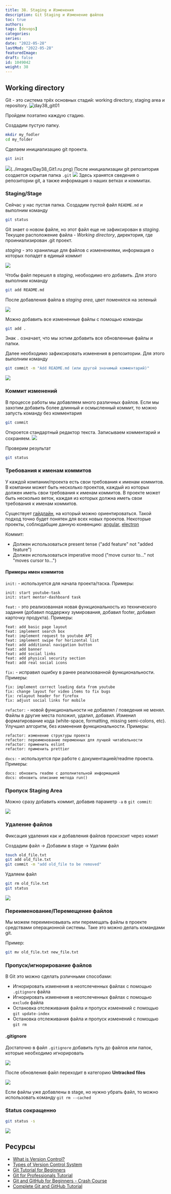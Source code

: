 ```yaml
---
title: 38. Staging и Изменения
description: Git Staging и Изменение файлов
toc: true
authors:
tags: [devops]
categories:
series: 
date: "2022-05-28"
lastMod: "2022-05-28"
featuredImage:
draft: false
id: 1049042
weight: 38
---
```


## Working directory

Git - это система трёх основных стадий: working directory, staging area и repository.
![day38_git01](../images/day38_git01.ru.png)

Пройдем поэтапно каждую стадию.

Создадим пустую папку.

```bash
mkdir my_fodler
cd my_folder
```

Сделаем инициализацию git проекта.

```bash
git init
```

![](../images/Day38_Git1.ru.png)(../images/Day38_Git1.ru.png)
После инициализации git репозитория создается скрытая папка `.git`
![](./images/Day38_Git2.ru.png?v1)
Здесь хранятся сведения о репозитории git, а также информация о наших ветках и коммитах.

### Staging/Stage

Сейчас у нас пустая папка. Создадим пустой файл `README.md` и выполним команду

```bash
git status
```

Git знает о новом файле, но этот файл еще не зафиксирован в *staging*. Текущее расположение файла - *Working directory*, директория, где проиниализирован .git проект.

*staging* - это хранилище для файлов с изменениями, информация о которых попадет в единый коммит

![](../images/Day38_Git3.ru.png?v1)

Чтобы файл перешел в *staging*, необходимо его добавить. Для этого выполним команду

```bash
git add README.md
```

После добавления файла в *staging area*, цвет поменялся на зеленый

![](../images/Day38_Git4.ru.png?v1)

Можно добавить все измененные файлы с помощью команды

```bash
git add .
```

Знак `.` означает, что мы хотим добавить все обновленные файлы и папки.

Далее необходимо зафиксировать изменения в репозитории. Для этого выполним команду

```bash
git commit -m "Add README.md (или другой значимый комментарий)"
```

![](../images/Day38_Git5.ru.png?v1)

### Коммит изменений

В процессе работы мы добавляем много различных файлов. Если мы захотим добавить более длинный и осмысленный коммит, то можно запусть команду без комментария

```bash
git commit
```

Откроется стандартный редактор текста. Записываем комментарий и сохраняем.
![](../images/Day38_Git7.ru.png?v1)

Проверим результат

```bash
git status
```

### Требования к именам коммитов

У каждой компании/проекта есть свои требования к именам коммитов. В компании может быть несколько проектов, каждый из которых должен иметь свои требования к именам коммитов. В проекте может быть несколько веток, каждая из которых должна иметь свои требования к именам коммитов.

Существует [гайдлайн](https://www.conventionalcommits.org/ru/v1.0.0/), на который можно ориентироваться. Такой подход точно будет понятен для всех новых проектов. Некоторые проекты, соблюдабщие данную конвенцию: [angular](https://github.com/angular/angular/commits/main), [electron](https://github.com/electron/electron/commits/)

Коммит:

* Должен использоваться present tense ("add feature" not "added feature")
* Должен использоваться imperative mood ("move cursor to..." not "moves cursor to...")

#### Примеры имен коммитов

`init:` - используется для начала проекта/таска. Примеры:

```
init: start youtube-task
init: start mentor-dashboard task
```

`feat:` - это реализованная новая функциональность из технического задания (добавил поддержку зумирования, добавил footer, добавил карточку продукта). Примеры:

```
feat: add basic page layout
feat: implement search box 
feat: implement request to youtube API
feat: implement swipe for horizontal list
feat: add additional navigation button
feat: add banner
feat: add social links
feat: add physical security section
feat: add real social icons
```

`fix:` - исправил ошибку в ранее реализованной функциональности. Примеры:

```
fix: implement correct loading data from youtube
fix: change layout for video items to fix bugs
fix: relayout header for firefox
fix: adjust social links for mobile
```

`refactor:` - новой функциональности не добавлял / поведения не менял. Файлы в другие места положил, удалил, добавил. Изменил форматирование кода (white-space, formatting, missing semi-colons, etc). Улучшил алгоритм, без изменения функциональности. Примеры:

```
refactor: изменение структуры проекта
refactor: переименование переменных для лучшей читабельности
refactor: применить eslint
refactor: применить prettier
```

`docs:` - используется при работе с документацией/readme проекта. Примеры:

```
docs: обновить readme с дополнительной информацией
docs: обновить описание метода run()
```

### Пропуск Staging Area

Можно сразу добавить коммит, добавив параметр `-a` в `git commit`:

![](../images/Day38_Git8.ru.png?v1)

### Удаление файлов

Фиксация удаления как и добавления файлов происхоит через комит

Создадим файл -> Добавим в stage -> Удалим файл

```bash
touch old_file.txt
git add old_file.txt
git commit -m "add old_file to be removed"
```

Удаляем файл

```bash
git rm old_file.txt
git status
```

![](../images/Day38_Git9.ru.png?v1)

### Переименование/Перемещение файлов

Мы можем переименовывать или перемещать файлы в проекте средствами операционной системы. Таке это можно делать командами git.

Пример:

```bash
git mv old_file.txt new_file.txt
```

### Пропуск/игнорирование файлов

В Git это можно сделать рзличными способами:

* Игнорировать изменения в неотслеченных файлах с помощью `.gitignore` файла
* Игнорировать изменения в неотслеченных файлах с помощью `exclude` файла
* Остановка отслеживания файла и пропуск изменений с помощью `git update-index`
* Остановка отслеживания файла и пропуск изменений с помощью `git rm`

#### .gitignore

Достаточно в файл `.gitignore` добавить путь до файлов или папок, которые необходимо игнорировать

![](../images/Day38_Git13.ru.png?v1)

После обновления файл переходит в категорию **Untracked files**

![](../images/Day38_Git14.ru.png?v1)

Если файлы уже добавлены в stage, но нужно убрать файл, то можно использовать команду `git rm --cached`

### Status сокращенно

```bash
git status -s
```

![](../images/Day38_Git16.ru.png?v1)

## Ресурсы

* [What is Version Control?](https://www.youtube.com/watch?v=Yc8sCSeMhi4)
* [Types of Version Control System](https://www.youtube.com/watch?v=kr62e_n6QuQ)
* [Git Tutorial for Beginners](https://www.youtube.com/watch?v=8JJ101D3knE&t=52s)
* [Git for Professionals Tutorial](https://www.youtube.com/watch?v=Uszj_k0DGsg)
* [Git and GitHub for Beginners - Crash Course](https://www.youtube.com/watch?v=RGOj5yH7evk&t=8s)
* [Complete Git and GitHub Tutorial](https://www.youtube.com/watch?v=apGV9Kg7ics)
